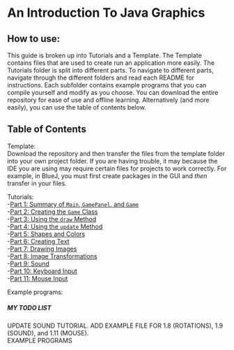 # An Introduction To Java Graphics
## How to use:
This guide is broken up into Tutorials and a Template. The Template contains files that are used to create run an application more easily. The Tutorials folder is split into different parts. To navigate to different parts, navigate through the different folders and read each README for instructions. Each subfolder contains example programs that you can compile yourself and modify as you choose. You can download the entire repository for ease of use and offline learning. Alternatively (and more easily), you can use the table of contents below.  

## Table of Contents

Template:  
Download the repository and then transfer the files from the template folder into your own project folder. If you are having trouble, it may because the IDE you are using may require certain files for projects to work correctly. For example, in BlueJ, you must first create packages in the GUI and *then* transfer in your files.  

Tutorials:  
-[Part 1: Summary of `Main`, `GamePanel`, and `Game`](https://github.com/Motirock/An-Introduction-To-Java-Graphics/tree/main/Tutorials/Part%201)  
-[Part 2: Creating the `Game` Class](https://github.com/Motirock/An-Introduction-To-Java-Graphics/tree/main/Tutorials/Part%202)  
-[Part 3: Using the `draw` Method](https://github.com/Motirock/An-Introduction-To-Java-Graphics/tree/main/Tutorials/Part%203)  
-[Part 4: Using the `update` Method](https://github.com/Motirock/An-Introduction-To-Java-Graphics/tree/main/Tutorials/Part%204)  
-[Part 5: Shapes and Colors](https://github.com/Motirock/An-Introduction-To-Java-Graphics/tree/main/Tutorials/Part%205)  
-[Part 6: Creating Text](https://github.com/Motirock/An-Introduction-To-Java-Graphics/tree/main/Tutorials/Part%206)  
-[Part 7: Drawing Images](https://github.com/Motirock/An-Introduction-To-Java-Graphics/tree/main/Tutorials/Part%207)  
-[Part 8: Image Transformations](https://github.com/Motirock/An-Introduction-To-Java-Graphics/tree/main/Tutorials/Part%208)  
-[Part 9: Sound](https://github.com/Motirock/An-Introduction-To-Java-Graphics/tree/main/Tutorials/Part%209)  
-[Part 10: Keyboard Input](https://github.com/Motirock/An-Introduction-To-Java-Graphics/tree/main/Tutorials/Part%2010)  
-[Part 11: Mouse Input](https://github.com/Motirock/An-Introduction-To-Java-Graphics/tree/main/Tutorials/Part%2011)  

Example programs:  


##### MY TODO LIST

UPDATE SOUND TUTORIAL. 
ADD EXAMPLE FILE FOR 1.8 (ROTATIONS), 1.9 (SOUND), and 1.11 (MOUSE).  
EXAMPLE PROGRAMS

